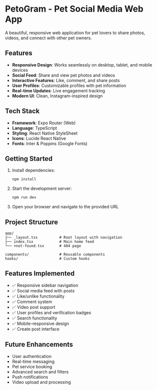 # PetoGram - Pet Social Media Web App

A beautiful, responsive web application for pet lovers to share photos, videos, and connect with other pet owners.

## Features

- **Responsive Design**: Works seamlessly on desktop, tablet, and mobile devices
- **Social Feed**: Share and view pet photos and videos
- **Interactive Features**: Like, comment, and share posts
- **User Profiles**: Customizable profiles with pet information
- **Real-time Updates**: Live engagement tracking
- **Modern UI**: Clean, Instagram-inspired design

## Tech Stack

- **Framework**: Expo Router (Web)
- **Language**: TypeScript
- **Styling**: React Native StyleSheet
- **Icons**: Lucide React Native
- **Fonts**: Inter & Poppins (Google Fonts)

## Getting Started

1. Install dependencies:
   ```bash
   npm install
   ```

2. Start the development server:
   ```bash
   npm run dev
   ```

3. Open your browser and navigate to the provided URL

## Project Structure

```
app/
├── _layout.tsx          # Root layout with navigation
├── index.tsx            # Main home feed
└── +not-found.tsx       # 404 page

components/              # Reusable components
hooks/                   # Custom hooks
```

## Features Implemented

- ✅ Responsive sidebar navigation
- ✅ Social media feed with posts
- ✅ Like/unlike functionality
- ✅ Comment system
- ✅ Video post support
- ✅ User profiles and verification badges
- ✅ Search functionality
- ✅ Mobile-responsive design
- ✅ Create post interface

## Future Enhancements

- User authentication
- Real-time messaging
- Pet service booking
- Advanced search and filters
- Push notifications
- Video upload and processing
